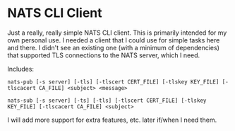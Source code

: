 # NATS CLI Client

Just a really, really simple NATS CLI client. This is primarily intended for my own personal use. I needed a client 
that I could use for simple tasks here and there. I didn't see an existing one (with a minimum of dependencies) that 
supported TLS connections to the NATS server, which I need.

Includes:

```
nats-pub [-s server] [-tls] [-tlscert CERT_FILE] [-tlskey KEY_FILE] [-tlscacert CA_FILE] <subject> <message>

nats-sub [-s server] [-ts] [-tls] [-tlscert CERT_FILE] [-tlskey KEY_FILE] [-tlscacert CA_FILE] <subject>

```

I will add more support for extra features, etc. later if/when I need them.

